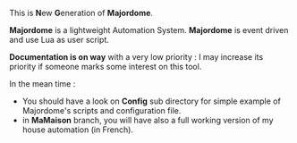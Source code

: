 This is **N**ew **G**eneration of **Majordome**.

**Majordome** is a lightweight Automation System.
**Majordome** is event driven and use Lua as user script.

**Documentation is on way** with a very low priority : I may increase its priority if someone marks some interest on this tool.

In the mean time :
- You should have a look on **Config** sub directory for simple example of Majordome's scripts and configuration file.
- in **MaMaison** branch, you will have also a full working version of my house automation (in French).
